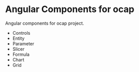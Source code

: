 # Angular Components for ocap

Angular components for ocap project.

- Controls
- Entity
- Parameter
- Slicer
- Formula
- Chart
- Grid